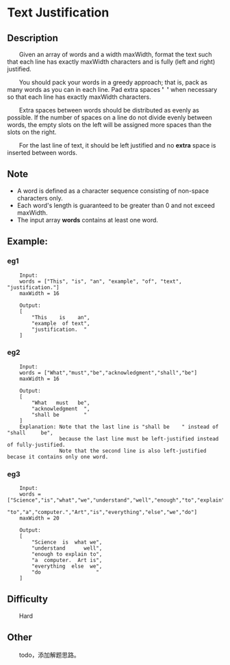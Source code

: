 # Text Justification

## Description

&emsp;&emsp;Given an array of words and a width maxWidth, format the text such that each line has exactly maxWidth 
characters and is fully \(left and right\) justified.

&emsp;&emsp;You should pack your words in a greedy approach; that is, pack as many words as you can in each line. Pad 
extra spaces **\'&ensp;\'** when necessary so that each line has exactly maxWidth characters.

&emsp;&emsp;Extra spaces between words should be distributed as evenly as possible. If the number of spaces on a line 
do not divide evenly between words, the empty slots on the left will be assigned more spaces than the slots on the 
right.

&emsp;&emsp;For the last line of text, it should be left justified and no **extra** space is inserted between words.

## Note

- A word is defined as a character sequence consisting of non-space characters only.
- Each word's length is guaranteed to be greater than 0 and not exceed maxWidth.
- The input array **words** contains at least one word.

## Example:

### eg1

```
    Input:
    words = ["This", "is", "an", "example", "of", "text", "justification."]
    maxWidth = 16
    
    Output:
    [
        "This    is    an",
        "example  of text",
        "justification.  "
    ]
```

### eg2

```
    Input:
    words = ["What","must","be","acknowledgment","shall","be"]
    maxWidth = 16
    
    Output:
    [
        "What   must   be",
        "acknowledgment  ",
        "shall be        "
    ]
    Explanation: Note that the last line is "shall be    " instead of "shall     be",
                 because the last line must be left-justified instead of fully-justified.
                 Note that the second line is also left-justified becase it contains only one word.
```

### eg3

```
    Input:
    words = ["Science","is","what","we","understand","well","enough","to","explain",
            "to","a","computer.","Art","is","everything","else","we","do"]
    maxWidth = 20
    
    Output:
    [
        "Science  is  what we",
        "understand      well",
        "enough to explain to",
        "a  computer.  Art is",
        "everything  else  we",
        "do                  "
    ]
```

## Difficulty

&emsp;&emsp;Hard

## Other

&emsp;&emsp;todo，添加解题思路。